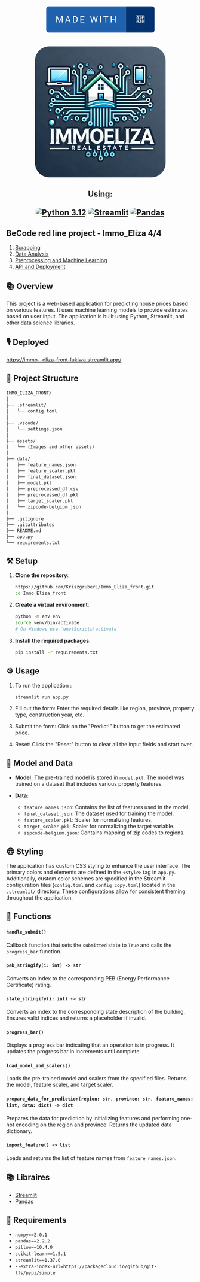 <p align="center">
    <br>
    <a href="https://github.com/KriszgruberL" target="_blank"> <img alt="Made with Frogs" src="./assets/made-with-🐸.svg" style="border-radius:0.5rem"></a>
    <br>
    <br><br>
    <a><img src="./assets/logo-modified.png" width="350"  /></a>
    <h2 align="center">Using:
    <br>
    <br>
    <a href="https://www.python.org/downloads/release/python-3120/" target="_blank"><img alt="Python 3.12" src="https://img.shields.io/badge/Python%203.12-python?style=for-the-badge&logo=python&logoColor=F8E71C&labelColor=427EC4&color=2680D1" style="border-radius:0.5rem"></a>
    <a href="https://docs.streamlit.io/" target="_blank"><img alt="Streamlit" src="https://img.shields.io/badge/Streamlit%20-%20Streamlit?style=for-the-badge&logo=streamlit&color=%2389CFF0" style="border-radius:0.5rem"></a>
    <a href="https://pandas.pydata.org/docs/" target="_blank"><img alt="Pandas" src="https://img.shields.io/badge/Pandas-Pandas?style=for-the-badge&logo=pandas&color=61B3DD" style="border-radius:0.5rem"></a>
    <br>
</p>

## BeCode red line project - Immo_Eliza 4/4

1. [Scrapping](https://github.com/KriszgruberL/Immo_Eliza)
2. [Data Analysis](https://github.com/servietsky0/Preprocessing-Visualization)
3. [Preprocessing and Machine Learning](https://github.com/KriszgruberL/Immo_eliza_ML)
4. [API and Deployment](https://github.com/KriszgruberL/Immo_Eliza_front)

## 📚 Overview

This project is a web-based application for predicting house prices based on various features. It uses machine learning models to provide estimates based on user input. The application is built using Python, Streamlit, and other data science libraries.

## 🎙️ Deployed
https://immo--eliza-front-lukiwa.streamlit.app/



## 🚧 Project Structure
```
IMMO_ELIZA_FRONT/
│
├── .streamlit/
│   └── config.toml
│
├── .vscode/
│   └── settings.json
│
├── assets/
│   └── (Images and other assets)
│
├── data/
│   ├── feature_names.json
│   ├── feature_scaler.pkl
│   ├── final_dataset.json
│   ├── model.pkl
│   ├── preprocessed_df.csv
│   ├── preprocessed_df.pkl
│   ├── target_scaler.pkl
│   └── zipcode-belgium.json
│
├── .gitignore
├── .gitattributes
├── README.md
├── app.py
└── requirements.txt

```

## ⚒️ Setup

1. **Clone the repository**:
    ```sh
    https://github.com/KriszgruberL/Immo_Eliza_front.git
    cd Immo_Eliza_front
    ```

2. **Create a virtual environment**:
    ```sh
    python -m env env
    source venv/bin/activate  
    # On Windows use `env\Scripts\activate`
    ```

3. **Install the required packages**:
    ```sh
    pip install -r requirements.txt
    ```

## ⚙️ Usage

1. To run the application :
    ```sh
    streamlit run app.py
    ```
2. Fill out the form: Enter the required details like region, province, property type, construction year, etc.

3. Submit the form: Click on the "Predict!" button to get the estimated price.

4. Reset: Click the "Reset" button to clear all the input fields and start over.


## 👀 Model and Data

- **Model:** The pre-trained model is stored in `model.pkl`. The model was trained on a dataset that includes various property features.

- **Data:** 
  - `feature_names.json`: Contains the list of features used in the model.
  - `final_dataset.json`: The dataset used for training the model.
  - `feature_scaler.pkl`: Scaler for normalizing features.
  - `target_scaler.pkl`: Scaler for normalizing the target variable.
  - `zipcode-belgium.json`: Contains mapping of zip codes to regions.

## 😎 Styling

The application has custom CSS styling to enhance the user interface. The primary colors and elements are defined in the `<style>` tag in `app.py`. Additionally, custom color schemes are specified in the Streamlit configuration files (`config.toml` and `config copy.toml`) located in the `.streamlit/` directory. These configurations allow for consistent theming throughout the application.

## 🤖 Functions

#### `handle_submit()`
Callback function that sets the `submitted` state to `True` and calls the `progress_bar` function.

#### `peb_stringify(i: int) -> str`
Converts an index to the corresponding PEB (Energy Performance Certificate) rating.

#### `state_stringify(i: int) -> str`
Converts an index to the corresponding state description of the building. Ensures valid indices and returns a placeholder if invalid.

#### `progress_bar()`
Displays a progress bar indicating that an operation is in progress. It updates the progress bar in increments until complete.

#### `load_model_and_scalers()`
Loads the pre-trained model and scalers from the specified files. Returns the model, feature scaler, and target scaler.

 #### `prepare_data_for_prediction(region: str, province: str, feature_names: list, data: dict) -> dict`
Prepares the data for prediction by initializing features and performing one-hot encoding on the region and province. Returns the updated data dictionary.

#### `import_feature() -> list`
Loads and returns the list of feature names from `feature_names.json`.

## 📚 Libraires 
- [Streamlit](https://docs.streamlit.io/)
- [Pandas](https://pandas.pydata.org/docs/)


## 🎯 Requirements

- `numpy==2.0.1`
- `pandas==2.2.2`
- `pillow==10.4.0`
- `scikit-learn==1.5.1`
- `streamlit==1.37.0`
- `--extra-index-url=https://packagecloud.io/github/git-lfs/pypi/simple`


